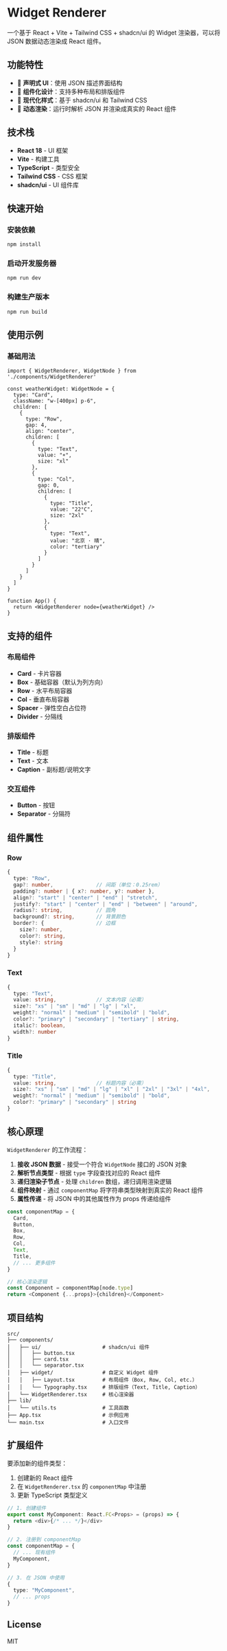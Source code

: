 # Widget Renderer

一个基于 React + Vite + Tailwind CSS + shadcn/ui 的 Widget 渲染器，可以将 JSON 数据动态渲染成 React 组件。

## 功能特性

- 🎨 **声明式 UI**：使用 JSON 描述界面结构
- 🧩 **组件化设计**：支持多种布局和排版组件
- 💅 **现代化样式**：基于 shadcn/ui 和 Tailwind CSS
- 🔄 **动态渲染**：运行时解析 JSON 并渲染成真实的 React 组件

## 技术栈

- **React 18** - UI 框架
- **Vite** - 构建工具
- **TypeScript** - 类型安全
- **Tailwind CSS** - CSS 框架
- **shadcn/ui** - UI 组件库

## 快速开始

### 安装依赖

```bash
npm install
```

### 启动开发服务器

```bash
npm run dev
```

### 构建生产版本

```bash
npm run build
```

## 使用示例

### 基础用法

```tsx
import { WidgetRenderer, WidgetNode } from './components/WidgetRenderer'

const weatherWidget: WidgetNode = {
  type: "Card",
  className: "w-[400px] p-6",
  children: [
    {
      type: "Row",
      gap: 4,
      align: "center",
      children: [
        {
          type: "Text",
          value: "☀️",
          size: "xl"
        },
        {
          type: "Col",
          gap: 0,
          children: [
            {
              type: "Title",
              value: "22°C",
              size: "2xl"
            },
            {
              type: "Text",
              value: "北京 · 晴",
              color: "tertiary"
            }
          ]
        }
      ]
    }
  ]
}

function App() {
  return <WidgetRenderer node={weatherWidget} />
}
```

## 支持的组件

### 布局组件

- **Card** - 卡片容器
- **Box** - 基础容器（默认为列方向）
- **Row** - 水平布局容器
- **Col** - 垂直布局容器
- **Spacer** - 弹性空白占位符
- **Divider** - 分隔线

### 排版组件

- **Title** - 标题
- **Text** - 文本
- **Caption** - 副标题/说明文字

### 交互组件

- **Button** - 按钮
- **Separator** - 分隔符

## 组件属性

### Row

```typescript
{
  type: "Row",
  gap?: number,              // 间距（单位：0.25rem）
  padding?: number | { x?: number, y?: number },
  align?: "start" | "center" | "end" | "stretch",
  justify?: "start" | "center" | "end" | "between" | "around",
  radius?: string,           // 圆角
  background?: string,       // 背景颜色
  border?: {                 // 边框
    size?: number,
    color?: string,
    style?: string
  }
}
```

### Text

```typescript
{
  type: "Text",
  value: string,             // 文本内容（必需）
  size?: "xs" | "sm" | "md" | "lg" | "xl",
  weight?: "normal" | "medium" | "semibold" | "bold",
  color?: "primary" | "secondary" | "tertiary" | string,
  italic?: boolean,
  width?: number
}
```

### Title

```typescript
{
  type: "Title",
  value: string,             // 标题内容（必需）
  size?: "xs" | "sm" | "md" | "lg" | "xl" | "2xl" | "3xl" | "4xl",
  weight?: "normal" | "medium" | "semibold" | "bold",
  color?: "primary" | "secondary" | string
}
```

## 核心原理

`WidgetRenderer` 的工作流程：

1. **接收 JSON 数据** - 接受一个符合 `WidgetNode` 接口的 JSON 对象
2. **解析节点类型** - 根据 `type` 字段查找对应的 React 组件
3. **递归渲染子节点** - 处理 `children` 数组，递归调用渲染逻辑
4. **组件映射** - 通过 `componentMap` 将字符串类型映射到真实的 React 组件
5. **属性传递** - 将 JSON 中的其他属性作为 props 传递给组件

```typescript
const componentMap = {
  Card,
  Button,
  Box,
  Row,
  Col,
  Text,
  Title,
  // ... 更多组件
}

// 核心渲染逻辑
const Component = componentMap[node.type]
return <Component {...props}>{children}</Component>
```

## 项目结构

```
src/
├── components/
│   ├── ui/                    # shadcn/ui 组件
│   │   ├── button.tsx
│   │   ├── card.tsx
│   │   └── separator.tsx
│   ├── widget/                # 自定义 Widget 组件
│   │   ├── Layout.tsx         # 布局组件（Box, Row, Col, etc.）
│   │   └── Typography.tsx     # 排版组件（Text, Title, Caption）
│   └── WidgetRenderer.tsx     # 核心渲染器
├── lib/
│   └── utils.ts               # 工具函数
├── App.tsx                    # 示例应用
└── main.tsx                   # 入口文件
```

## 扩展组件

要添加新的组件类型：

1. 创建新的 React 组件
2. 在 `WidgetRenderer.tsx` 的 `componentMap` 中注册
3. 更新 TypeScript 类型定义

```typescript
// 1. 创建组件
export const MyComponent: React.FC<Props> = (props) => {
  return <div>{/* ... */}</div>
}

// 2. 注册到 componentMap
const componentMap = {
  // ... 现有组件
  MyComponent,
}

// 3. 在 JSON 中使用
{
  type: "MyComponent",
  // ... props
}
```

## License

MIT
